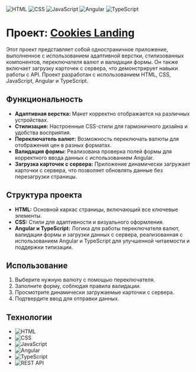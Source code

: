 ![HTML](https://img.shields.io/badge/HTML-5-orange)
![CSS](https://img.shields.io/badge/CSS-3-blue)
![JavaScript](https://img.shields.io/badge/JavaScript-ES6-yellow)
![Angular](https://img.shields.io/badge/Angular-13-red)
![TypeScript](https://img.shields.io/badge/TypeScript-4.5-blue)


# Проект: [Cookies Landing](https://alexanderkoldin.github.io/cookies/)

Этот проект представляет собой одностраничное приложение, выполненное с использованием адаптивной верстки, стилизованных компонентов, переключателя валют и валидации формы. Он также включает загрузку карточек с сервера, что демонстрирует навыки работы с API. Проект разработан с использованием HTML, CSS, JavaScript, Angular и TypeScript.

## Функциональность

- **Адаптивная верстка:** Макет корректно отображается на различных устройствах.
- **Стилизация:** Настроенные CSS-стили для гармоничного дизайна и удобства восприятия.
- **Переключатель валют:** Возможность переключать валюты для отображения цен в разных форматах.
- **Валидация формы:** Реализована проверка полей формы для корректного ввода данных с использованием Angular.
- **Загрузка карточек с сервера:** Приложение динамически загружает карточки с сервера, что позволяет обновлять данные без перезагрузки страницы.

## Структура проекта

- **HTML:** Основной каркас страницы, включающий все ключевые элементы.
- **CSS:** Стили для адаптивности и визуального оформления.
- **Angular и TypeScript:** Логика для работы переключателя валют, валидации формы и загрузки данных с сервера, реализованная с использованием Angular и TypeScript для улучшенной читаемости и поддержки типизации.

## Использование

1. Выберите нужную валюту с помощью переключателя.
2. Заполните форму, соблюдая правила валидации.
3. Просмотрите динамически загружаемые карточки с сервера.
4. Подтвердите ввод для отправки данных.

## Технологии

- ![HTML](https://img.shields.io/badge/HTML-5-orange)
- ![CSS](https://img.shields.io/badge/CSS-3-blue)
- ![JavaScript](https://img.shields.io/badge/JavaScript-ES6-yellow)
- ![Angular](https://img.shields.io/badge/Angular-13-red)
- ![TypeScript](https://img.shields.io/badge/TypeScript-4.5-blue)
- ![REST API](https://img.shields.io/badge/REST%20API-Enabled-green)

